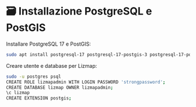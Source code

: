 # 🗃️ Installazione PostgreSQL e PostGIS

Installare PostgreSQL 17 e PostGIS:

```bash
sudo apt install postgresql-17 postgresql-17-postgis-3 postgresql-17-postgis-3-scripts
```

Creare utente e database per Lizmap:

```bash
sudo -u postgres psql
CREATE ROLE lizmapadmin WITH LOGIN PASSWORD 'strongpassword';
CREATE DATABASE lizmap OWNER lizmapadmin;
\c lizmap
CREATE EXTENSION postgis;
```

